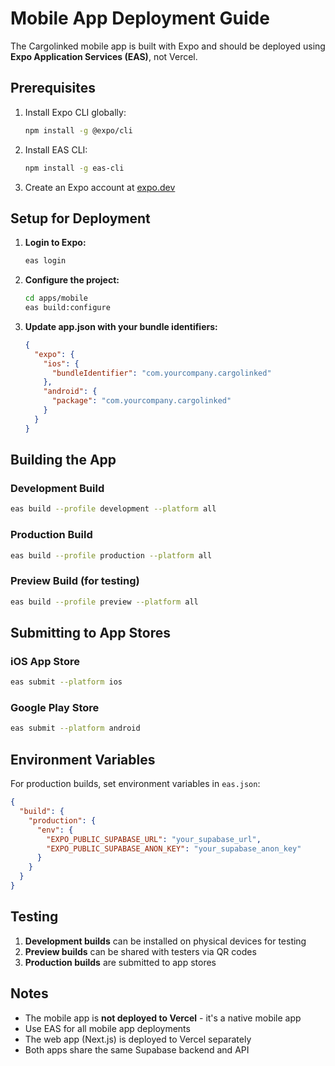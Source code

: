 # Mobile App Deployment Guide

The Cargolinked mobile app is built with Expo and should be deployed using **Expo Application Services (EAS)**, not Vercel.

## Prerequisites

1. Install Expo CLI globally:
   ```bash
   npm install -g @expo/cli
   ```

2. Install EAS CLI:
   ```bash
   npm install -g eas-cli
   ```

3. Create an Expo account at [expo.dev](https://expo.dev)

## Setup for Deployment

1. **Login to Expo:**
   ```bash
   eas login
   ```

2. **Configure the project:**
   ```bash
   cd apps/mobile
   eas build:configure
   ```

3. **Update app.json with your bundle identifiers:**
   ```json
   {
     "expo": {
       "ios": {
         "bundleIdentifier": "com.yourcompany.cargolinked"
       },
       "android": {
         "package": "com.yourcompany.cargolinked"
       }
     }
   }
   ```

## Building the App

### Development Build
```bash
eas build --profile development --platform all
```

### Production Build
```bash
eas build --profile production --platform all
```

### Preview Build (for testing)
```bash
eas build --profile preview --platform all
```

## Submitting to App Stores

### iOS App Store
```bash
eas submit --platform ios
```

### Google Play Store
```bash
eas submit --platform android
```

## Environment Variables

For production builds, set environment variables in `eas.json`:

```json
{
  "build": {
    "production": {
      "env": {
        "EXPO_PUBLIC_SUPABASE_URL": "your_supabase_url",
        "EXPO_PUBLIC_SUPABASE_ANON_KEY": "your_supabase_anon_key"
      }
    }
  }
}
```

## Testing

1. **Development builds** can be installed on physical devices for testing
2. **Preview builds** can be shared with testers via QR codes
3. **Production builds** are submitted to app stores

## Notes

- The mobile app is **not deployed to Vercel** - it's a native mobile app
- Use EAS for all mobile app deployments
- The web app (Next.js) is deployed to Vercel separately
- Both apps share the same Supabase backend and API
